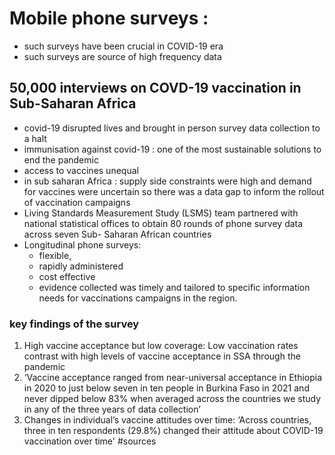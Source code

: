 # Mobile phone surveys :
- such surveys have been crucial in COVID-19 era
- such surveys are source of high frequency data

## 50,000 interviews on COVD-19 vaccination in Sub-Saharan Africa
- covid-19 disrupted lives and brought in person survey data collection to a halt 
- immunisation against covid-19 : one of the most sustainable solutions to end the pandemic 
- access to vaccines unequal 
- in sub saharan Africa : supply side constraints were high and demand for vaccines were uncertain so there was a data gap to inform the rollout of vaccination campaigns
- Living Standards Measurement Study (LSMS) team partnered with national statistical offices to obtain 80 rounds of phone survey data across seven Sub- Saharan African countries
- Longitudinal phone surveys:
	-  flexible,
	- rapidly administered
	- cost effective 
	- evidence collected was timely and tailored to specific information needs for vaccinations campaigns in the region.
### key findings of the survey 
1. High vaccine acceptance but low coverage: Low vaccination rates contrast with high levels of vaccine acceptance in SSA through the pandemic
2. ‘Vaccine acceptance ranged from near-universal acceptance in Ethiopia in 2020 to just below seven in ten people in Burkina Faso in 2021 and never dipped below 83% when averaged across the countries we study in any of the three years of data collection’
3. Changes in individual’s vaccine attitudes over time: ‘Across countries, three in ten respondents (29.8%) changed their attitude about COVID-19 vaccination over time'
#sources